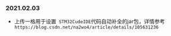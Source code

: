 ### 2021.02.03

* 上传一格用于设置` STM32CudeIDE`代码自动补全的jar包，详情参考` https://blog.csdn.net/na2wo4/article/details/105631236`

